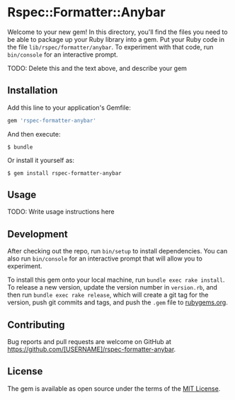 # Rspec::Formatter::Anybar

Welcome to your new gem! In this directory, you'll find the files you need to be able to package up your Ruby library into a gem. Put your Ruby code in the file `lib/rspec/formatter/anybar`. To experiment with that code, run `bin/console` for an interactive prompt.

TODO: Delete this and the text above, and describe your gem

## Installation

Add this line to your application's Gemfile:

```ruby
gem 'rspec-formatter-anybar'
```

And then execute:

    $ bundle

Or install it yourself as:

    $ gem install rspec-formatter-anybar

## Usage

TODO: Write usage instructions here

## Development

After checking out the repo, run `bin/setup` to install dependencies. You can also run `bin/console` for an interactive prompt that will allow you to experiment.

To install this gem onto your local machine, run `bundle exec rake install`. To release a new version, update the version number in `version.rb`, and then run `bundle exec rake release`, which will create a git tag for the version, push git commits and tags, and push the `.gem` file to [rubygems.org](https://rubygems.org).

## Contributing

Bug reports and pull requests are welcome on GitHub at https://github.com/[USERNAME]/rspec-formatter-anybar.


## License

The gem is available as open source under the terms of the [MIT License](http://opensource.org/licenses/MIT).

